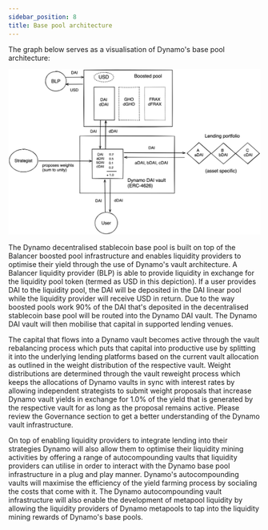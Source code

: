 ```yaml
---
sidebar_position: 8
title: Base pool architecture
---
```


The graph below serves as a visualisation of Dynamo's base pool architecture:

![Base pool architecture](../../assets/base_pool.png)

The Dynamo decentralised stablecoin base pool is built on top of the Balancer boosted pool infrastructure and enables liquidity providers to optimise their yield through the use of Dynamo's vault architecture. A Balancer liquidity provider (BLP) is able to provide liquidity in exchange for the liquidity pool token (termed as USD in this depiction). If a user provides DAI to the liquidity pool, the DAI will be deposited in the DAI linear pool while the liquidity provider will receive USD in return. Due to the way boosted pools work 90% of the DAI that's deposited in the decentralised stablecoin base pool will be routed into the Dynamo DAI vault. The Dynamo DAI vault will then mobilise that capital in supported lending venues.

The capital that flows into a Dynamo vault becomes active through the vault rebalancing process which puts that capital into productive use by splitting it into the underlying lending platforms based on the current vault allocation as outlined in the weight distribution of the respective vault. Weight distributions are determined through the vault reweight process which keeps the allocations of Dynamo vaults in sync with interest rates by allowing independent strategists to submit weight proposals that increase Dynamo vault yields in exchange for 1.0% of the yield that is generated by the respective vault for as long as the proposal remains active. Please review the Governance section to get a better understanding of the Dynamo vault infrastructure.

On top of enabling liquidity providers to integrate lending into their strategies Dynamo will also allow them to optimise their liquidity mining activities by offering a range of autocompounding vaults that liquidity providers can utilise in order to interact with the Dynamo base pool infrastructure in a plug and play manner. Dynamo's autocompounding vaults will maximise the efficiency of the yield farming process by socialing the costs that come with it. The Dynamo autocompounding vault infrastructure will also enable the development of metapool liquidity by allowing the liquidity providers of Dynamo metapools to tap into the liquidity mining rewards of Dynamo's base pools.

